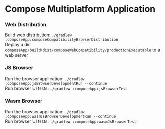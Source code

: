# Compose Multiplatform Application

### Web Distribution
Build web distribution: `./gradlew :composeApp:composeCompatibilityBrowserDistribution`  
Deploy a dir `composeApp/build/dist/composeWebCompatibility/productionExecutable` to a web server  

### JS Browser
Run the browser application: `./gradlew :composeApp:jsBrowserDevelopmentRun --continue`  
Run browser UI tests: `./gradlew :composeApp:jsBrowserTest`  

### Wasm Browser
Run the browser application: `./gradlew :composeApp:wasmJsBrowserDevelopmentRun --continue`  
Run browser UI tests: `./gradlew :composeApp:wasmJsBrowserTest`  

